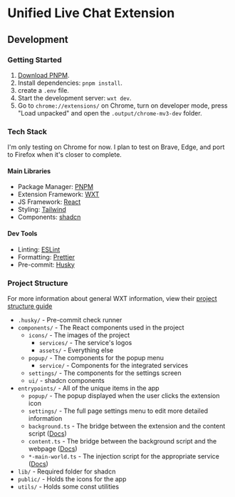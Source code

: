 # Unified Live Chat Extension

## Development
### Getting Started

1. [Download PNPM](https://pnpm.io/).
2. Install dependencies: `pnpm install`.
3. create a `.env` file.
4. Start the development server: `wxt dev`.
5. Go to `chrome://extensions/` on Chrome, turn on developer mode, press "Load unpacked" and open the `.output/chrome-mv3-dev` folder.

### Tech Stack

I'm only testing on Chrome for now. I plan to test on Brave, Edge, and port to Firefox when it's closer to complete.

#### Main Libraries
- Package Manager: [PNPM](https://pnpm.io/)
- Extension Framework: [WXT](https://wxt.dev/)
- JS Framework: [React](https://react.dev/)
- Styling: [Tailwind](https://tailwindcss.com/)
- Components: [shadcn](https://ui.shadcn.com/)

#### Dev Tools
- Linting: [ESLint](https://eslint.org/)
- Formatting: [Prettier](https://prettier.io/)
- Pre-commit: [Husky](https://typicode.github.io/husky/)

### Project Structure

For more information about general WXT information, view their [project structure guide](https://wxt.dev/guide/essentials/project-structure.html) 

- `.husky/` - Pre-commit check runner
- `components/` - The React components used in the project
  - `icons/` -  The images of the project
    - `services/` - The service's logos
    - `assets/` - Everything else
  - `popup/` - The components for the popup menu
    - `service/` - Components for the integrated services
  - `settings/` - The components for the settings screen
  - `ui/` - shadcn components
- `entrypoints/` - All of the unique items in the app
  - `popup/` - The popup displayed when the user clicks the extension icon
  - `settings/` - The full page settings menu to edit more detailed information
  - `background.ts` - The bridge between the extension and the content script ([Docs](https://wxt.dev/guide/essentials/entrypoints.html#background))
  - `content.ts` - The bridge between the background script and the webpage ([Docs](https://wxt.dev/guide/essentials/content-scripts.html))
  - `*-main-world.ts` - The injection script for the appropriate service ([Docs](https://wxt.dev/guide/essentials/content-scripts.html#isolated-world-vs-main-world))
- `lib/` - Required folder for shadcn
- `public/` - Holds the icons for the app
- `utils/` - Holds some const utilities